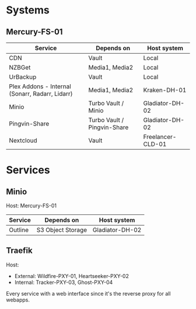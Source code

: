 
# Systems

## Mercury-FS-01

| Service                                         | Depends on                  | Host system       |
| ----------------------------------------------- | --------------------------- | ----------------- |
| CDN                                             | Vault                       | Local             |
| NZBGet                                          | Media1, Media2              | Local             |
| UrBackup                                        | Vault                       | Local             |
| Plex Addons - Internal (Sonarr, Radarr, Lidarr) | Media1, Media2              | Kraken-DH-01      |
| Minio                                           | Turbo Vault / Minio         | Gladiator-DH-02   |
| Pingvin-Share                                   | Turbo Vault / Pingvin-Share | Gladiator-DH-02   |
| Nextcloud                                       | Vault                       | Freelancer-CLD-01 |
 
# Services

## Minio
Host: Mercury-FS-01

| Service | Depends on        | Host system     |
| ------- | ----------------- | --------------- |
| Outline | S3 Object Storage | Gladiator-DH-02 |
## Traefik
Host: 
- External: Wildfire-PXY-01, Heartseeker-PXY-02
- Internal: Tracker-PXY-03, Ghost-PXY-04

Every service with a web interface since it's the reverse proxy for all webapps.